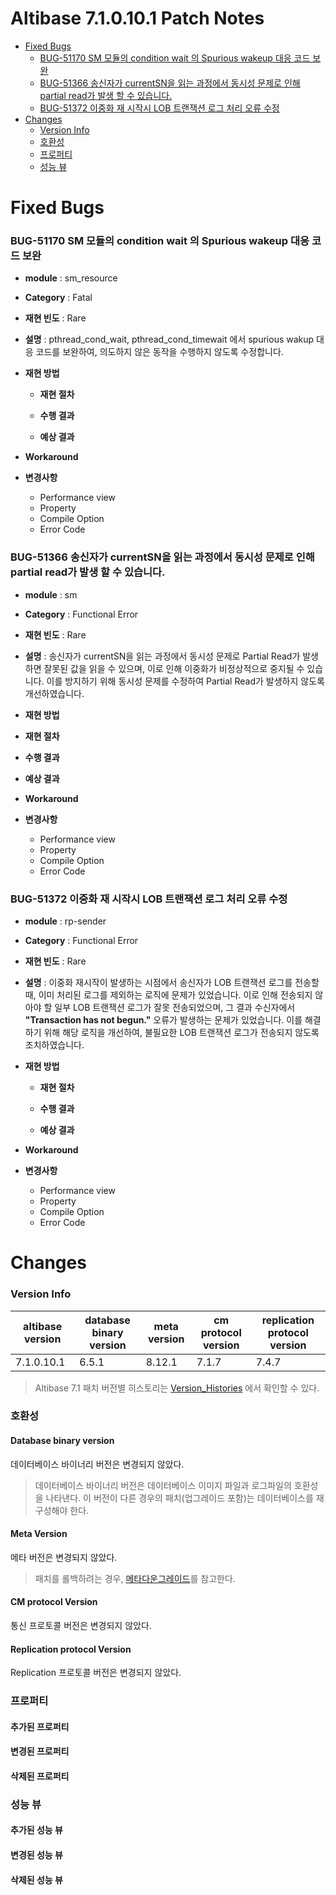 Altibase 7.1.0.10.1 Patch Notes
===============================

<!-- START doctoc generated TOC please keep comment here to allow auto update -->
<!-- DON'T EDIT THIS SECTION, INSTEAD RE-RUN doctoc TO UPDATE -->


- [Fixed Bugs](#fixed-bugs)
    - [BUG-51170 SM 모듈의 condition wait 의 Spurious wakeup 대응 코드 보완](#bug-51170)
    - [BUG-51366 송신자가 currentSN을 읽는 과정에서 동시성 문제로 인해 partial read가 발생 할 수 있습니다.](#bug-51366)
    - [BUG-51372 이중화 재 시작시 LOB 트랜잭션 로그 처리 오류 수정](#bug-51372)
- [Changes](#changes)
    - [Version Info](#version-info)
    - [호환성](#%ED%98%B8%ED%99%98%EC%84%B1)
    - [프로퍼티](#%ED%94%84%EB%A1%9C%ED%8D%BC%ED%8B%B0)
    - [성능 뷰](#%EC%84%B1%EB%8A%A5-%EB%B7%B0)

<!-- END doctoc generated TOC please keep comment here to allow auto update -->

Fixed Bugs
==========

### BUG-51170<a name=bug-51170></a> SM 모듈의 condition wait 의 Spurious wakeup 대응 코드 보완

-   **module** : sm\_resource

-   **Category** : Fatal

-   **재현 빈도** : Rare

-   **설명** : pthread_cond_wait, pthread_cond_timewait 에서 spurious wakup 대응 코드를 보완하여, 의도하지 않은 동작을 수행하지 않도록 수정합니다.

-   **재현 방법**
    -   **재현 절차**
    
    -   **수행 결과**
    
    -   **예상 결과**
    
-   **Workaround**

-   **변경사항**

    -   Performance view
    -   Property
    -   Compile Option
    -   Error Code

### BUG-51366<a name=bug-51366></a> 송신자가 currentSN을 읽는 과정에서 동시성 문제로 인해 partial read가 발생 할 수 있습니다.

-   **module** : sm
-   **Category** : Functional Error
-   **재현 빈도** : Rare
-   **설명** : 송신자가 currentSN을 읽는 과정에서 동시성 문제로 Partial Read가 발생하면 잘못된 값을 읽을 수 있으며, 이로 인해 이중화가 비정상적으로 중지될 수 있습니다. 이를 방지하기 위해 동시성 문제를 수정하여 Partial Read가 발생하지 않도록 개선하였습니다.
-   **재현 방법**
-   **재현 절차**
    
-   **수행 결과**
    
-   **예상 결과**
-   **Workaround**
-   **변경사항**

    -   Performance view
    -   Property
    -   Compile Option
    -   Error Code

### BUG-51372<a name=bug-51372></a> 이중화 재 시작시 LOB 트랜잭션 로그 처리 오류 수정

-   **module** : rp-sender

-   **Category** : Functional Error

-   **재현 빈도** : Rare

-   **설명** : 이중화 재시작이 발생하는 시점에서 송신자가 LOB 트랜잭션 로그를 전송할 때, 이미 처리된 로그를 제외하는 로직에 문제가 있었습니다. 이로 인해 전송되지 않아야 할 일부 LOB 트랜잭션 로그가 잘못 전송되었으며, 그 결과 수신자에서 **"Transaction has not begun."** 오류가 발생하는 문제가 있었습니다. 이를 해결하기 위해 해당 로직을 개선하여, 불필요한 LOB 트랜잭션 로그가 전송되지 않도록 조치하였습니다.
    
-   **재현 방법**
    -   **재현 절차**
    
    -   **수행 결과**
    
    -   **예상 결과**
    
-   **Workaround**

-   **변경사항**

    -   Performance view
    -   Property
    -   Compile Option
    -   Error Code

Changes
=======

### Version Info

| altibase version | database binary version | meta version | cm protocol version | replication protocol version |
| ---------------- | ----------------------- | ------------ | ------------------- | ---------------------------- |
| 7.1.0.10.1       | 6.5.1                   | 8.12.1       | 7.1.7               | 7.4.7                        |

> Altibase 7.1 패치 버전별 히스토리는 [Version_Histories](https://github.com/ALTIBASE/Documents/blob/master/PatchNotes/Altibase_7.1/Altibase_7_1_Version_Histories.md) 에서 확인할 수 있다.

### 호환성

#### Database binary version

데이터베이스 바이너리 버전은 변경되지 않았다.

> 데이터베이스 바이너리 버전은 데이터베이스 이미지 파일과 로그파일의
> 호환성을 나타낸다. 이 버전이 다른 경우의 패치(업그레이드 포함)는
> 데이터베이스를 재구성해야 한다.

#### Meta Version

메타 버전은 변경되지 않았다.

> 패치를 롤백하려는 경우,
> [메타다운그레이드](https://github.com/ALTIBASE/Documents/blob/master/Manuals/Altibase_7.1/kor/Installation%20Guide.md#%EB%A9%94%ED%83%80-%EB%8B%A4%EC%9A%B4%EA%B7%B8%EB%A0%88%EC%9D%B4%EB%93%9Cmeta-downgrade)를
> 참고한다.

#### CM protocol Version

통신 프로토콜 버전은 변경되지 않았다.

#### Replication protocol Version

Replication 프로토콜 버전은 변경되지 않았다.

### 프로퍼티

#### 추가된 프로퍼티

#### 변경된 프로퍼티

#### 삭제된 프로퍼티

### 성능 뷰

#### 추가된 성능 뷰

#### 변경된 성능 뷰

#### 삭제된 성능 뷰
